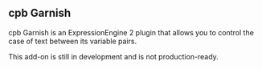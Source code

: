 cpb Garnish
-----------
cpb Garnish is an ExpressionEngine 2 plugin that allows you to control the case of text between its variable pairs.

This add-on is still in development and is not production-ready.
